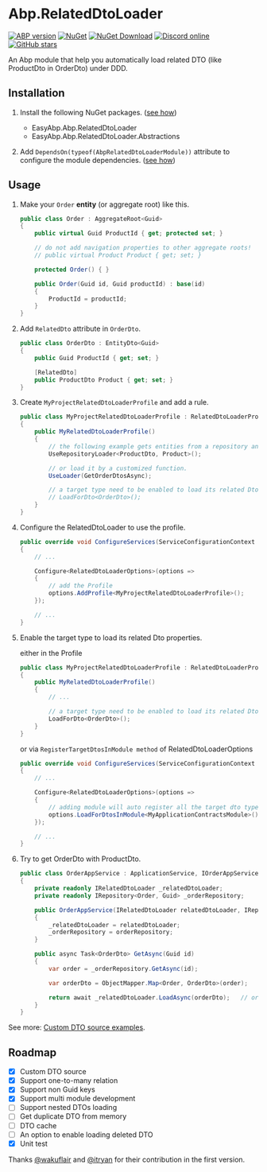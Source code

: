 # Abp.RelatedDtoLoader

[![ABP version](https://img.shields.io/badge/dynamic/xml?style=flat-square&color=yellow&label=abp&query=%2F%2FProject%2FPropertyGroup%2FAbpVersion&url=https%3A%2F%2Fraw.githubusercontent.com%2FEasyAbp%2FAbp.RelatedDtoLoader%2Fmaster%2FDirectory.Build.props)](https://abp.io)
[![NuGet](https://img.shields.io/nuget/v/EasyAbp.Abp.RelatedDtoLoader.svg?style=flat-square)](https://www.nuget.org/packages/EasyAbp.Abp.RelatedDtoLoader)
[![NuGet Download](https://img.shields.io/nuget/dt/EasyAbp.Abp.RelatedDtoLoader.svg?style=flat-square)](https://www.nuget.org/packages/EasyAbp.Abp.RelatedDtoLoader)
[![Discord online](https://badgen.net/discord/online-members/xyg8TrRa27?label=Discord)](https://discord.gg/xyg8TrRa27)
[![GitHub stars](https://img.shields.io/github/stars/EasyAbp/Abp.RelatedDtoLoader?style=social)](https://www.github.com/EasyAbp/Abp.RelatedDtoLoader)

An Abp module that help you automatically load related DTO (like ProductDto in OrderDto) under DDD.

## Installation

1. Install the following NuGet packages. ([see how](https://github.com/EasyAbp/EasyAbpGuide/blob/master/docs/How-To.md#add-nuget-packages))

    * EasyAbp.Abp.RelatedDtoLoader
    * EasyAbp.Abp.RelatedDtoLoader.Abstractions

1. Add `DependsOn(typeof(AbpRelatedDtoLoaderModule))` attribute to configure the module dependencies. ([see how](https://github.com/EasyAbp/EasyAbpGuide/blob/master/docs/How-To.md#add-module-dependencies))

## Usage

1. Make your `Order` **entity** (or aggregate root) like this.
    ```csharp
    public class Order : AggregateRoot<Guid>
    {
        public virtual Guid ProductId { get; protected set; }

        // do not add navigation properties to other aggregate roots!
        // public virtual Product Product { get; set; }

        protected Order() { }

        public Order(Guid id, Guid productId) : base(id)
        {
            ProductId = productId;
        }
    }
    ```

1. Add `RelatedDto` attribute in `OrderDto`.
    ```csharp
    public class OrderDto : EntityDto<Guid>
    {
        public Guid ProductId { get; set; }

        [RelatedDto]
        public ProductDto Product { get; set; }
    }
    ```

1. Create `MyProjectRelatedDtoLoaderProfile` and add a rule.
    ```csharp
    public class MyProjectRelatedDtoLoaderProfile : RelatedDtoLoaderProfile
    {
        public MyRelatedDtoLoaderProfile()
        {
            // the following example gets entities from a repository and maps them to DTOs.
            UseRepositoryLoader<ProductDto, Product>();

            // or load it by a customized function.
            UseLoader(GetOrderDtosAsync);

            // a target type need to be enabled to load its related Dtos properties.
            // LoadForDto<OrderDto>();
        }
    }
    ```

1. Configure the RelatedDtoLoader to use the profile.
    ```csharp
    public override void ConfigureServices(ServiceConfigurationContext context)
    {
        // ...

        Configure<RelatedDtoLoaderOptions>(options =>
        {
            // add the Profile
            options.AddProfile<MyProjectRelatedDtoLoaderProfile>();
        });

        // ...
    }
    ```

1. Enable the target type to load its related Dto properties.

    either in the Profile
    ```csharp
    public class MyProjectRelatedDtoLoaderProfile : RelatedDtoLoaderProfile
    {
        public MyRelatedDtoLoaderProfile()
        {
            // ...

            // a target type need to be enabled to load its related Dtos properties.
            LoadForDto<OrderDto>();
        }
    }
    ```

    or via `RegisterTargetDtosInModule method` of RelatedDtoLoaderOptions
    ```csharp
    public override void ConfigureServices(ServiceConfigurationContext context)
    {
        // ...

        Configure<RelatedDtoLoaderOptions>(options =>
        {                                
            // adding module will auto register all the target dto types which contain any property with RelatedDto attribute.
            options.LoadForDtosInModule<MyApplicationContractsModule>();
        });

        // ...
    }
    ```

1. Try to get OrderDto with ProductDto.
    ```csharp
    public class OrderAppService : ApplicationService, IOrderAppService
    {
        private readonly IRelatedDtoLoader _relatedDtoLoader;
        private readonly IRepository<Order, Guid> _orderRepository;

        public OrderAppService(IRelatedDtoLoader relatedDtoLoader, IRepository<Order, Guid> orderRepository)
        {
            _relatedDtoLoader = relatedDtoLoader;
            _orderRepository = orderRepository;
        }

        public async Task<OrderDto> GetAsync(Guid id)
        {
            var order = _orderRepository.GetAsync(id);

            var orderDto = ObjectMapper.Map<Order, OrderDto>(order);

            return await _relatedDtoLoader.LoadAsync(orderDto);   // orderDto.Product should have been loaded.
        }
    }
    ```

See more: [Custom DTO source examples](/modules/Abp.RelatedDtoLoader/CustomDtoSource.md).

## Roadmap

- [x] Custom DTO source
- [x] Support one-to-many relation
- [x] Support non Guid keys
- [x] Support multi module development
- [ ] Support nested DTOs loading
- [ ] Get duplicate DTO from memory
- [ ] DTO cache
- [ ] An option to enable loading deleted DTO
- [x] Unit test

Thanks [@wakuflair](https://github.com/wakuflair) and [@itryan](https://github.com/itryan) for their contribution in the first version.
